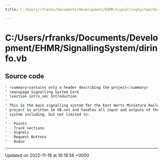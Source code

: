 ```yaml
---
title: C:/Users/rfranks/Documents/Development/EHMR/SignallingSystem/dirinfo.vb

---
```


# C:/Users/rfranks/Documents/Development/EHMR/SignallingSystem/dirinfo.vb






## Source code

```csharp
' <summary>contains only a header describing the project</summary>
' \mainpage Signalling System Core
' \section intro_sec Introduction
'
' This is the main signalling system for the East Herts Miniature Railway. The
' project is written in VB.net and handles all input and outputs of the signalling
' system including, but not limited to:
'
' - Points
' - Track sections
' - Signals
' - Request Buttons
' - Audio
```


-------------------------------

Updated on 2022-11-18 at 16:18:56 +0000
